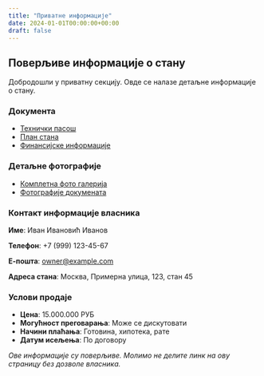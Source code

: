 ```yaml
---
title: "Приватне информације"
date: 2024-01-01T00:00:00+00:00
draft: false
---
```


## Поверљиве информације о стану

Добродошли у приватну секцију. Овде се налазе детаљне информације о стану.

### Документа

- [Технички пасош](/sr/private/documents/)
- [План стана](/sr/private/floor-plan/)
- [Финансијске информације](/sr/private/financial/)

### Детаљне фотографије

- [Комплетна фото галерија](/sr/private/full-gallery/)
- [Фотографије докумената](/sr/private/documents-photos/)

### Контакт информације власника

**Име**: Иван Ивановић Иванов

**Телефон**: +7 (999) 123-45-67

**Е-пошта**: owner@example.com

**Адреса стана**: Москва, Примерна улица, 123, стан 45

### Услови продаје

- **Цена**: 15.000.000 РУБ
- **Могућност преговарања**: Може се дискутовати
- **Начини плаћања**: Готовина, хипотека, рате
- **Датум исељења**: По договору

*Ове информације су поверљиве. Молимо не делите линк на ову страницу без дозволе власника.*
